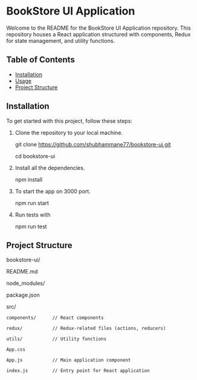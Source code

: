 # BookStore UI Application

Welcome to the README for the BookStore UI Application repository. This repository houses a React application structured with components, Redux for state management, and utility functions.

## Table of Contents

- [Installation](#installation)
- [Usage](#usage)
- [Project Structure](#project-structure)

## Installation

To get started with this project, follow these steps:

1. Clone the repository to your local machine.

   git clone https://github.com/shubhammane77/bookstore-ui.git

   cd bookstore-ui

2. Install all the dependencies.

    npm install

3. To start the app on 3000 port.

   npm run start

4. Run tests with

    npm run test


## Project Structure

bookstore-ui/

  README.md

  node_modules/

  package.json

  src/

    components/      // React components

    redux/           // Redux-related files (actions, reducers)

    utils/           // Utility functions

    App.css

    App.js           // Main application component

    index.js         // Entry point for React application
